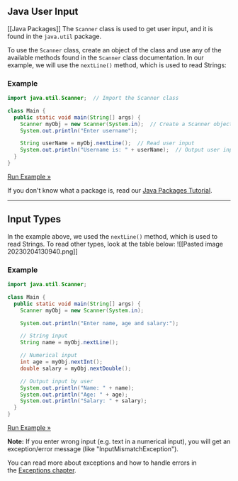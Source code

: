## Java User Input
[[Java Packages]]
The `Scanner` class is used to get user input, and it is found in the `java.util` package.

To use the `Scanner` class, create an object of the class and use any of the available methods found in the `Scanner` class documentation. In our example, we will use the `nextLine()` method, which is used to read Strings:

### Example

```java
import java.util.Scanner;  // Import the Scanner class

class Main {
  public static void main(String[] args) {
    Scanner myObj = new Scanner(System.in);  // Create a Scanner object
    System.out.println("Enter username");

    String userName = myObj.nextLine();  // Read user input
    System.out.println("Username is: " + userName);  // Output user input
  }
}
```

[Run Example »](https://www.w3schools.com/java/showjava.asp?filename=demo_api_scanner)

If you don't know what a package is, read our [Java Packages Tutorial](https://www.w3schools.com/java/java_packages.asp).

---

## Input Types

In the example above, we used the `nextLine()` method, which is used to read Strings. To read other types, look at the table below:
![[Pasted image 20230204130940.png]]



### Example

```java
import java.util.Scanner;

class Main {
  public static void main(String[] args) {
    Scanner myObj = new Scanner(System.in);

    System.out.println("Enter name, age and salary:");

    // String input
    String name = myObj.nextLine();

    // Numerical input
    int age = myObj.nextInt();
    double salary = myObj.nextDouble();

    // Output input by user
    System.out.println("Name: " + name);
    System.out.println("Age: " + age);
    System.out.println("Salary: " + salary);
  }
}
```

[Run Example »](https://www.w3schools.com/java/showjava.asp?filename=demo_api_scanner2)

**Note:** If you enter wrong input (e.g. text in a numerical input), you will get an exception/error message (like "InputMismatchException").

You can read more about exceptions and how to handle errors in the [Exceptions chapter](https://www.w3schools.com/java/java_try_catch.asp).